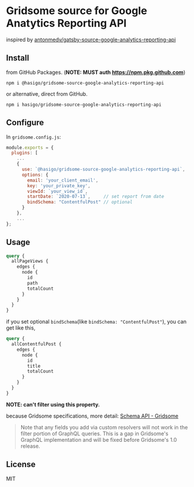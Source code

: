 # Gridsome source for Google Anatytics Reporting API

inspired by [antonmedv/gatsby\-source\-google\-analytics\-reporting\-api](https://github.com/antonmedv/gatsby-source-google-analytics-reporting-api)

## Install

from GitHub Packages. (**NOTE: MUST auth https://npm.pkg.github.com**)

```
npm i @hasigo/gridsome-source-google-analytics-reporting-api
```

or alternative, direct from GitHub.

```
npm i hasigo/gridsome-source-google-analytics-reporting-api
```

## Configure

In `gridsome.config.js`:

```js
module.exports = {
  plugins: [
    ...
    {
      use: `@hasigo/gridsome-source-google-analytics-reporting-api`,
      options: {
        email: 'your_client_email',
        key: 'your_private_key',
        viewId: `your_view_id`,
        startDate: `2020-07-13`,     // set report from date
        bindSchema: "ContentfulPost" // optional
      }
    },
    ...
};

```

## Usage

```graphql
query {
  allPageViews {
    edges {
      node {
        id
        path
        totalCount
      }
    }
  }
}
```

if you set optional `bindSchema`(like `bindSchema: "ContentfulPost"`), you can get like this,

```graphql
query {
  allContentfulPost {
    edges {
      node {
        id
        title
        totalCount
      }
    }
  }
}
```

**NOTE: can't filter using this property.**

because Gridsome specifications, more detail: [Schema API \- Gridsome](https://gridsome.org/docs/schema-api/#addschemaresolversresolvers)

> Note that any fields you add via custom resolvers will not work in the filter portion of GraphQL queries. This is a gap in Gridsome's GraphQL implementation and will be fixed before Gridsome's 1.0 release.

## License

MIT
